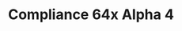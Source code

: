 ---
layout: post
title: Compliance 64x Alpha 4
permalink: /compliance64x/A4
comments: true
comments-id: 1.16.5-64x-Alpha-4
header-img: https://database.faithfulpack.net/images/website/posts/64x/A4.jpg

long_text: Today in this 64x Compliance update, a lot of new things and changes have been made. One of the first things is the Nether! All the blocks have been made with care (and love). Also a lot of Overworld entities have been added, other entities are coming in future update. So take advantage of this great update, the next one is coming April 14th.

download:
  - Java - 1.16.5 (CurseForge):
    - https://www.curseforge.com/minecraft/texture-packs/compliance-64x/files/3249771
  - Bedrock - 1.16.210 (GitHub):
    - https://github.com/Faithful-Resource-Pack/Faithful-Bedrock-64x/releases/download/alpha-4/Compliance_64x_-_Alpha_4_-_Bedrock_Edition.mcpack
---